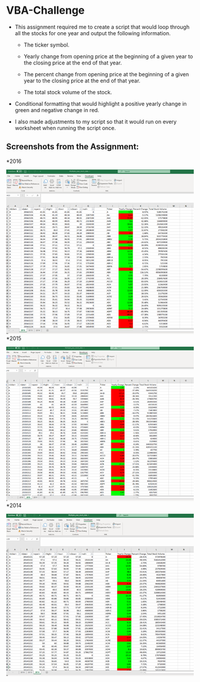 # VBA-Challenge

* This assignment required me to create a script that would loop through all the stocks for one year and output the following information.

  * The ticker symbol.

  * Yearly change from opening price at the beginning of a given year to the closing price at the end of that year.

  * The percent change from opening price at the beginning of a given year to the closing price at the end of that year.

  * The total stock volume of the stock.

* Conditional formatting that would highlight a positive yearly change in green and negative change in red.

* I also made adjustments to my script so that it would run on every worksheet when running the script once.

## Screenshots from the Assignment:
*2016

![2016](Images/2016_Stock_Data.png)
*2015

![2015](Images/2015_Stock_Data.png)
*2014

![2014](Images/2014_Stock_Data.png)
